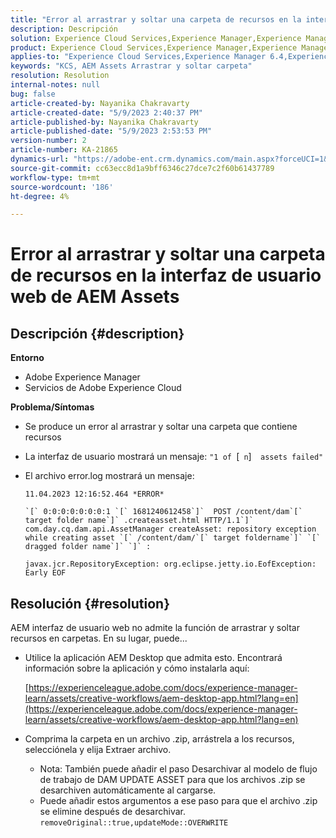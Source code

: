 ```yaml
---
title: "Error al arrastrar y soltar una carpeta de recursos en la interfaz de usuario web de AEM Assets"
description: Descripción
solution: Experience Cloud Services,Experience Manager,Experience Manager as a Cloud Service
product: Experience Cloud Services,Experience Manager,Experience Manager as a Cloud Service
applies-to: "Experience Cloud Services,Experience Manager 6.4,Experience Manager Assets,Experience Manager as a Cloud Service,Experience Manager 6.5"
keywords: "KCS, AEM Assets Arrastrar y soltar carpeta"
resolution: Resolution
internal-notes: null
bug: false
article-created-by: Nayanika Chakravarty
article-created-date: "5/9/2023 2:40:37 PM"
article-published-by: Nayanika Chakravarty
article-published-date: "5/9/2023 2:53:53 PM"
version-number: 2
article-number: KA-21865
dynamics-url: "https://adobe-ent.crm.dynamics.com/main.aspx?forceUCI=1&pagetype=entityrecord&etn=knowledgearticle&id=7b221c72-77ee-ed11-8849-6045bd006079"
source-git-commit: cc63ecc8d1a9bff6346c27dce7c2f60b61437789
workflow-type: tm+mt
source-wordcount: '186'
ht-degree: 4%

---
```


# Error al arrastrar y soltar una carpeta de recursos en la interfaz de usuario web de AEM Assets

## Descripción {#description}


<b>Entorno</b>

- Adobe Experience Manager
- Servicios de Adobe Experience Cloud


<b>Problema/Síntomas</b>

- Se produce un error al arrastrar y soltar una carpeta que contiene recursos
- La interfaz de usuario mostrará un mensaje: `"1 of `[` n`]`  assets failed"`
- El archivo error.log mostrará un mensaje:

   ```
   11.04.2023 12:16:52.464 *ERROR* 
   
   `[` 0:0:0:0:0:0:0:1 `[` 1681240612458`]`  POST /content/dam`[` target folder name`]` .createasset.html HTTP/1.1`]`  com.day.cq.dam.api.AssetManager createAsset: repository exception while creating asset `[` /content/dam/`[` target foldername`]` `[` dragged folder name`]` `]` :
   
   javax.jcr.RepositoryException: org.eclipse.jetty.io.EofException: Early EOF
   ```



## Resolución {#resolution}


AEM interfaz de usuario web no admite la función de arrastrar y soltar recursos en carpetas. En su lugar, puede...

- Utilice la aplicación AEM Desktop que admita esto. Encontrará información sobre la aplicación y cómo instalarla aquí:

   [https://experienceleague.adobe.com/docs/experience-manager-learn/assets/creative-workflows/aem-desktop-app.html?lang=en](https://experienceleague.adobe.com/docs/experience-manager-learn/assets/creative-workflows/aem-desktop-app.html?lang=en)
- Comprima la carpeta en un archivo .zip, arrástrela a los recursos, selecciónela y elija Extraer archivo. 
   - Nota: También puede añadir el paso Desarchivar al modelo de flujo de trabajo de DAM UPDATE ASSET para que los archivos .zip se desarchiven automáticamente al cargarse.
   - Puede añadir estos argumentos a ese paso para que el archivo .zip se elimine después de desarchivar. `removeOriginal::true,updateMode::OVERWRITE`


